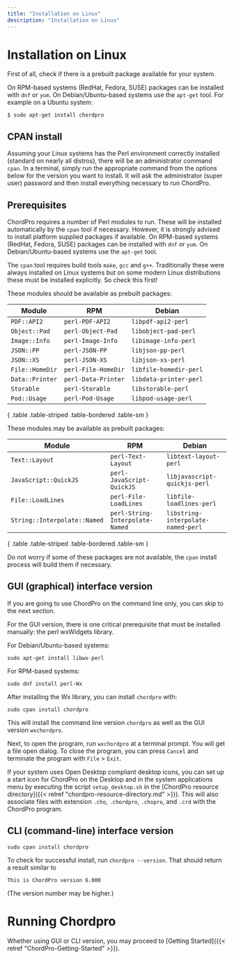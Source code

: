 ```yaml
---
title: "Installation on Linux"
description: "Installation on Linux"
---
```


# Installation on Linux

First of all, check if there is a prebuilt package available for your
system.

On RPM-based systems (RedHat, Fedora, SUSE) packages can be
installed with `dnf` or `yum`. On Debian/Ubuntu-based systems use the
`apt-get` tool. For example on a Ubuntu system:

````
$ sudo apt-get install chordpro
````

## CPAN install

Assuming your Linux systems has the Perl environment correctly
installed (standard on nearly all distros), there will be an
administrator command `cpan`. In a terminal, simply run the
appropriate command from the options below for the version you want to
install. It will ask the administrator (super user) password and then
install everything necessary to run ChordPro.

## Prerequisites

ChordPro requires a number of Perl modules to run. These will be
installed automatically by the `cpan` tool if necessary. However, it
is strongly advised to install platform supplied packages if
available.
On RPM-based systems (RedHat, Fedora, SUSE) packages can be
installed with `dnf` or `yum`. On Debian/Ubuntu-based systems use the
`apt-get` tool.

The `cpan` tool requires build tools `make`, `gcc` and `g++`.
Traditionally these were always installed on Linux systems but
on some modern Linux distributions these must be installed explicitly.
So check this first!

These modules should be available as prebuilt packages:

| Module          | RPM                 | Debian                 |
|-----------------|---------------------|------------------------|
| `PDF::API2`     | `perl-PDF-API2`     | `libpdf-api2-perl`     |
| `Object::Pad`   | `perl-Object-Pad`   | `libobject-pad-perl`   |
| `Image::Info`   | `perl-Image-Info`   | `libimage-info-perl`   |
| `JSON::PP`      | `perl-JSON-PP`      | `libjson-pp-perl`      |
| `JSON::XS`      | `perl-JSON-XS`      | `libjson-xs-perl`      |
| `File::HomeDir` | `perl-File-HomeDir` | `libfile-homedir-perl` |
| `Data::Printer` | `perl-Data-Printer` | `libdata-printer-perl` |
| `Storable`      | `perl-Storable`     | `libstorable-perl`     |
| `Pod::Usage`    | `perl-Pod-Usage`    | `libpod-usage-perl`    |
{ .table .table-striped .table-bordered .table-sm }

These modules may be available as prebuilt packages:

| Module                       | RPM                             | Debian                             |
|------------------------------|---------------------------------|------------------------------------|
| `Text::Layout`               | `perl-Text-Layout`              | `libtext-layout-perl`              |
| `JavaScript::QuickJS`        | `perl-JavaScript-QuickJS`       | `libjavascript-quickjs-perl`       |
| `File::LoadLines`            | `perl-File-LoadLines`           | `libfile-loadlines-perl`           |
| `String::Interpolate::Named` | `perl-String-Interpolate-Named` | `libstring-interpolate-named-perl` |
{ .table .table-striped .table-bordered .table-sm }

Do not worry if some of these packages are not available, the `cpan`
install process will build them if necessary.

## GUI (graphical) interface version

If you are going to use ChordPro on the command line only, you can
skip to the next section.

For the GUI version, there is one critical prerequisite that must be
installed manually: the perl wxWidgets library.

For Debian/Ubuntu-based systems:

`sudo apt-get install libwx-perl`

For RPM-based systems:

`sudo dnf install perl-Wx`

After installing the Wx library, you can install `chordpro` with:

`sudo cpan install chordpro`

This will install the command line version `chordpro` as well as the
GUI version `wxchordpro`.

Next, to open the program, run `wxchordpro` at a terminal prompt. 
You will get a file open dialog. To close the program, you can press `Cancel` and terminate the program with `File` > `Exit`.

If your system uses Open Desktop compliant desktop icons, you can set
up a start icon for ChordPro on the Desktop and in the system
applications menu by executing the script `setup_desktop.sh` in the
[ChordPro resource directory]({{< relref "chordpro-resource-directory.md" >}}).
This will also associate files with extension `.cho`, `.chordpro`,
`.chopro`, and `.crd` with the ChordPro program.

## CLI (command-line) interface version

`sudo cpan install chordpro`

To check for successful install, run `chordpro --version`. That should
return a result similar to

    This is ChordPro version 6.000

(The version number may be higher.)

# Running Chordpro

Whether using GUI or CLI version, you may proceed to [Getting Started]({{< relref "ChordPro-Getting-Started" >}}).
